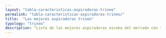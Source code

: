 ```yaml
---
layout: "tabla-caracteristicas-aspiradoras-trineo"
permalink: "tabla-caracteristicas-aspiradoras-trineo/"
title:  "Las mejores aspiradoras trineo"
typology: "trineo"
description: “Lista de las mejores aspiradoras escoba del mercado con todas sus características y las mejores ofertas. Analizamos Dyson, Bosch, Rowenta”
---
```


